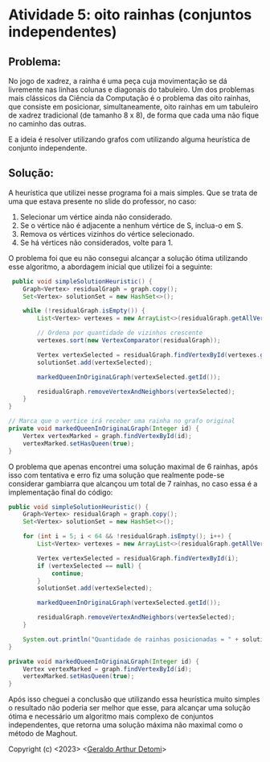 # Atividade 5: oito rainhas (conjuntos independentes)

## Problema:
No jogo de xadrez, a rainha é uma peça cuja movimentação se dá livremente nas linhas colunas e diagonais do tabuleiro.
Um dos problemas mais clássicos da Ciência da Computação é o problema das oito rainhas, que consiste em posicionar, 
simultaneamente, oito rainhas em um tabuleiro de xadrez tradicional (de tamanho 8 x 8), 
de forma que cada uma não fique no caminho das outras.

E a ideia é resolver utilizando grafos com utilizando alguma heurística de conjunto independente.

## Solução:
A heurística que utilizei nesse programa foi a mais simples. Que se trata de uma que estava presente no slide
do professor, no caso:
1. Selecionar um vértice ainda não considerado.
2. Se o vértice não é adjacente a nenhum vértice de S, inclua-o em S.
3. Remova os vértices vizinhos do vértice selecionado.
4. Se há vértices não considerados, volte para 1.

O problema foi que eu não consegui alcançar a solução ótima utilizando esse algoritmo, a abordagem inicial
que utilizei foi a seguinte:
```java
 public void simpleSolutionHeuristic() {
    Graph<Vertex> residualGraph = graph.copy();
    Set<Vertex> solutionSet = new HashSet<>();

    while (!residualGraph.isEmpty()) {
        List<Vertex> vertexes = new ArrayList<>(residualGraph.getAllVertexes());

        // Ordena por quantidade de vizinhos crescente
        vertexes.sort(new VertexComparator(residualGraph));

        Vertex vertexSelected = residualGraph.findVertexById(vertexes.get(0).getId());
        solutionSet.add(vertexSelected);

        markedQueenInOriginaLGraph(vertexSelected.getId());

        residualGraph.removeVertexAndNeighbors(vertexSelected);
    }
}

// Marca que o vertice irá receber uma rainha no grafo original
private void markedQueenInOriginaLGraph(Integer id) {
    Vertex vertexMarked = graph.findVertexById(id);
    vertexMarked.setHasQueen(true);
}
```
O problema que apenas encontrei uma solução maximal de 6 rainhas, após isso com tentativa e erro fiz uma
solução que realmente pode-se considerar gambiarra que alcançou um total de 7 rainhas, no caso essa
é a implementação final do código:
```java
public void simpleSolutionHeuristic() {
    Graph<Vertex> residualGraph = graph.copy();
    Set<Vertex> solutionSet = new HashSet<>();

    for (int i = 5; i < 64 && !residualGraph.isEmpty(); i++) {
        List<Vertex> vertexes = new ArrayList<>(residualGraph.getAllVertexes());

        Vertex vertexSelected = residualGraph.findVertexById(i);
        if (vertexSelected == null) {
            continue;
        }
        solutionSet.add(vertexSelected);

        markedQueenInOriginaLGraph(vertexSelected.getId());

        residualGraph.removeVertexAndNeighbors(vertexSelected);
    }

    System.out.println("Quantidade de rainhas posicionadas = " + solutionSet.size() + "\n");
}

private void markedQueenInOriginaLGraph(Integer id) {
    Vertex vertexMarked = graph.findVertexById(id);
    vertexMarked.setHasQueen(true);
}
```
Após isso cheguei a conclusão que utilizando essa heurística muito simples o resultado não poderia ser
melhor que esse, para alcançar uma solução ótima e necessário um algoritmo mais complexo de conjuntos
independentes, que retorna uma solução máxima não maximal como o método de Maghout.

Copyright (c) <2023> <[Geraldo Arthur Detomi](https://github.com/Arthurdetomi)>